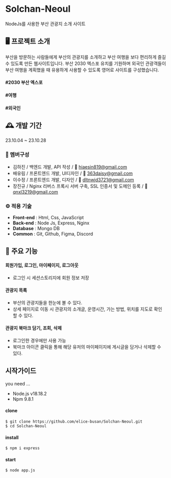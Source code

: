 # Solchan-Neoul

NodeJs를 사용한 부산 관광지 소개 사이트

## 🖥️ 프로젝트 소개

부산을 방문하는 사람들에게 부산의 관광지를 소개하고 부산 여행을 보다 편리하게 즐길 수 있도록 만든 웹사이트입니다. 부산 2030 엑스포 유치를 기원하며 외국인 관광객들이 부산 여행을 계획했을 때 유용하게 사용할 수 있도록 영어로 사이트를 구성했습니다.

#### #2030 부산 엑스포

#### #여행

#### #외국인

## 🕰️ 개발 기간

23.10.04 ~ 23.10.28

### 👥 멤버구성

- 김하진 / 백엔드 개발, API 작성 / 📧 hiaesin819@gmail.com
- 배유림 / 프론트엔드 개발, UI디자인 / 📧 363daisy@gmail.com
- 이수정 / 프론트엔드 개발, 디자인 / 📧 dltnwjd3721@gmail.com
- 장진규 / Nginx 리버스 프록시 서버 구축, SSL 인증서 및 도메인 등록 / 📧 qnxl3219@gmail.com

### ⚙️ 적용 기술

- **Front-end** : Html, Css, JavaScript
- **Back-end** : Node Js, Express, Nginx
- **Database** : Mongo DB
- **Common** : Git, Github, Figma, Discord

## 📌 주요 기능

#### 회원가입, 로그인, 마이페이지, 로그아웃

- 로그인 시 세션스토리지에 회원 정보 저장

#### 관광지 목록

- 부산의 관광지들을 한눈에 볼 수 있다.
- 상세 페이지로 이동 시 관광지의 소개글, 운영시간, 가는 방법, 위치를 지도로 확인할 수 있다.

#### 관광지 북마크 담기, 조회, 삭제

- 로그인한 경우에만 사용 가능
- 북마크 아이콘 클릭을 통해 해당 유저의 마이페이지에 게시글을 담거나 삭제할 수 있다.

## 시작가이드

you need ...

- Node.js v18.18.2
- Npm 9.8.1

#### clone

```
$ git clone https://github.com/elice-busan/Solchan-Neoul.git
$ cd Solchan-Neoul
```

#### install

```
$ npm i express
```

#### start

```
$ node app.js
```
